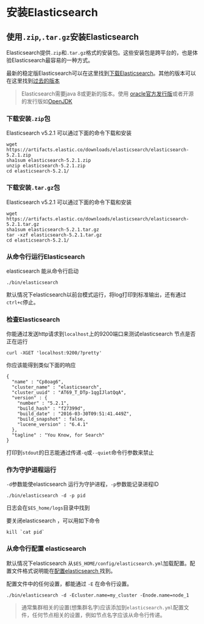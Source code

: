# 安装Elasticsearch

## 使用`.zip`,`.tar.gz`安装Elasticsearch

Elasticsearch提供`.zip`和`.tar.gz`格式的安装包。这些安装包是跨平台的，也是体验Elasticsearch最容易的一种方式。

最新的稳定版Elasticsearch可以在这里找到[下载Elasticsearch](https://www.elastic.co/downloads/elasticsearch)。其他的版本可以在这里找到[过去的版本](https://www.elastic.co/downloads/past-releases)

>Elasticsearch需要java 8或更新的版本。使用 [oracle官方发行版](http://www.oracle.com/technetwork/java/javase/downloads/index.html)或者开源的发行版如[OpenJDK](http://openjdk.java.net/)

### 下载安装`.zip`包

Elasticsearch v5.2.1 可以通过下面的命令下载和安装
```
wget https://artifacts.elastic.co/downloads/elasticsearch/elasticsearch-5.2.1.zip
sha1sum elasticsearch-5.2.1.zip 
unzip elasticsearch-5.2.1.zip
cd elasticsearch-5.2.1/
```

### 下载安装`.tar.gz`包

Elasticsearch v5.2.1 可以通过下面的命令下载和安装
```
wget https://artifacts.elastic.co/downloads/elasticsearch/elasticsearch-5.2.1.tar.gz
sha1sum elasticsearch-5.2.1.tar.gz 
tar -xzf elasticsearch-5.2.1.tar.gz
cd elasticsearch-5.2.1/
```
### 从命令行运行Elasticsearch 
elasticsearch 能从命令行启动
```
./bin/elasticsearch
```
默认情况下elasticsearch以前台模式运行，将log打印到标准输出，还有通过
`ctrl+c`停止。
### 检查Elasticsearch
你能通过发送http请求到`localhost`上的9200端口来测试elasticsearch 节点是否正在运行
```
curl -XGET 'localhost:9200/?pretty'
```
你应该能得到类似下面的响应
```
{
  "name" : "Cp8oag6",
  "cluster_name" : "elasticsearch",
  "cluster_uuid" : "AT69_T_DTp-1qgIJlatQqA",
  "version" : {
    "number" : "5.2.1",
    "build_hash" : "f27399d",
    "build_date" : "2016-03-30T09:51:41.449Z",
    "build_snapshot" : false,
    "lucene_version" : "6.4.1"
  },
  "tagline" : "You Know, for Search"
}
```
打印到`stdout`的日志能通过传递`-q`或`--quiet`命令行参数来禁止

### 作为守护进程运行
`-d`参数能使elasticsearch 运行为守护进程，`-p`参数能记录进程ID
```
./bin/elasticsearch -d -p pid
```
日志会在`$ES_home/logs`目录中找到

要关闭elasticsearch ，可以用如下命令
```
kill `cat pid`
```

### 从命令行配置 elasticsearch 

默认情况下elasticsearch 从`$ES_HOME/config/elasticsearch.yml`加载配置。配置文件格式说明能在[配置elasticsearch ]()找到。

配置文件中的任何设置，都能通过 `-E` 在命令行设置。
```
./bin/elasticsearch -d -Ecluster.name=my_cluster -Enode.name=node_1
``` 
>通常集群相关的设置(想集群名字)应该添加到`elasticsearch.yml`配置文件，任何节点相关的设置，例如节点名字应该从命令行传递。


